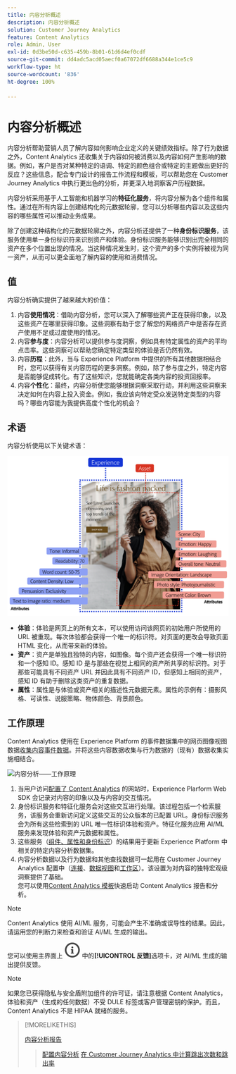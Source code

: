 ```yaml
---
title: 内容分析概述
description: 内容分析概述
solution: Customer Journey Analytics
feature: Content Analytics
role: Admin, User
exl-id: 0d3be50d-c635-459b-8b01-61d6d4ef0cdf
source-git-commit: dd4adc5acd05aecf0a67072df6688a344e1ce5c9
workflow-type: ht
source-wordcount: '836'
ht-degree: 100%

---
```


# 内容分析概述

内容分析帮助营销人员了解内容如何影响企业定义的关键绩效指标。除了行为数据之外，Content Analytics 还收集关于内容如何被消费以及内容如何产生影响的数据。例如，客户是否对某种特定的语调、特定的颜色组合或特定的主题做出更好的反应？这些信息，配合专门设计的报告工作流程和模板，可以帮助您在 Customer Journey Analytics 中执行更出色的分析，并更深入地洞察客户历程数据。

内容分析采用基于人工智能和机器学习的&#x200B;**特征化服务**，将内容分解为各个组件和属性。通过在所有内容上创建结构化的元数据轮廓，您可以分析哪些内容以及这些内容的哪些属性可以推动业务成果。

除了创建这种结构化的元数据轮廓之外，内容分析还提供了一种&#x200B;**身份标识服务**，该服务使用单一身份标识符来识别资产和体验。身份标识服务能够识别出完全相同的资产在多个位置出现的情况。当这种情况发生时，这个资产的多个实例将被视为同一资产，从而可以更全面地了解内容的使用和消费情况。

## 值

内容分析确实提供了越来越大的价值：

1. 内容&#x200B;**使用情况**：借助内容分析，您可以深入了解哪些资产正在获得印象，以及这些资产在哪里获得印象。这些洞察有助于您了解您的网络资产中是否存在资产使用不足或过度使用的情况。
1. 内容&#x200B;**参与度**：内容分析可以提供参与度洞察，例如具有特定属性的资产的平均点击率。这些洞察可以帮助您确定特定类型的体验是否仍然有效。
1. 内容&#x200B;**历程**：此外，当与 Experience Platform 中提供的所有其他数据相结合时，您可以获得有关内容历程的更多洞察。例如，除了参与度之外，特定内容是否能够促成转化。有了这些知识，您就能确定各类内容的投资回报率。
1. 内容&#x200B;**个性化**：最终，内容分析使您能够根据洞察采取行动，并利用这些洞察来决定如何在内容上投入资金。例如，我应该向特定受众发送特定类型的内容吗？哪些内容能为我提供高度个性化的机会？

## 术语

内容分析使用以下关键术语：

![资产和体验](/help/content-analytics/assets/content-analytics-experience-asset.png)

* **体验**：体验是网页上的所有文本，可以使用访问该网页的初始用户所使用的 URL 被重现。每次体验都会获得一个唯一的标识符。对页面的更改会导致页面 HTML 变化，从而带来新的体验。
* **资产**：资产是单独且独特的内容，如图像。每个资产还会获得一个唯一标识符和一个感知 ID。感知 ID 是与那些在视觉上相同的资产所共享的标识符。对于那些可能具有不同资产 URL 并因此具有不同资产 ID，但感知上相同的资产，感知 ID 有助于删除这类资产的重复数据。
* **属性**：属性是与体验或资产相关的描述性元数据元素。属性的示例有：摄影风格、可读性、说服策略、物体颜色、背景颜色。

## 工作原理

Content Analytics 使用在 Experience Platform 的事件数据集中的网页图像视图数据[收集内容事件数据](config/datacollection.md)。并将这些内容数据收集与行为数据的（现有）数据收集实施相结合。

![内容分析——工作原理](assets/aca-overview.gif)

1. 当用户访问[配置了 Content Analytics](config/configuration.md) 的网站时，Experience Plarform Web SDK 会记录对内容的印象以及与内容的交互情况。
1. 身份标识服务和特征化服务会对这些交互进行处理。该过程包括一个检索服务，该服务会重新访问定义这些交互的公众版本的已配置 URL。身份标识服务会为所有这些检索到的 URL 唯一性标识体验和资产。特征化服务应用 AI/ML 服务来发现体验和资产元数据和属性。
1. 这些服务（[组件、属性和身份标识](/help/content-analytics/report/components.md)）的结果用于更新 Experience Platform 中相关的特定内容分析数据集。
1. 内容分析数据以及行为数据和其他查找数据可一起用在 Customer Journey Analytics 配置中（[连接](/help/connections/overview.md)、[数据视图](/help/data-views/data-views.md)和[工作区](/help/analysis-workspace/home.md)）。该设置为对内容的独特宏观级洞察提供了基础。<br/>您可以使用[Content Analytics 模板](/help/content-analytics/report/report.md#template)快速启动 Content Analytics 报告和分析。


>[!NOTE]
>
>Content Analytics 使用 AI/ML 服务，可能会产生不准确或误导性的结果。因此，请运用您的判断力来检查和验证 AI/ML 生成的输出。
>
>您可以使用主界面上 ![InfoOutline](/help/assets/icons/InfoOutline.svg) 中的&#x200B;**[!UICONTROL 反馈]**&#x200B;选项卡，对 AI/ML 生成的输出提供反馈。
>

>[!NOTE]
>
>如果您已获得隐私与安全盾附加组件的许可证，请注意根据 Content Analytics，体验和资产（生成的任何数据）不受 DULE 标签或客户管理密钥的保护。而且，Content Analytics 不是 HIPAA 就绪的服务。
>


>[!MORELIKETHIS]
>
>[内容分析报告](report/report.md)
>>[配置内容分析](config/configuration.md)
>>[在 Customer Journey Analytics 中计算跳出次数和跳出率](https://experienceleaguecommunities.adobe.com/t5/adobe-analytics-blogs/calculating-bounces-amp-bounce-rate-in-adobe-customer-journey/ba-p/706446#M454)
>

